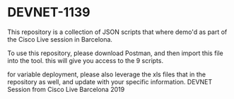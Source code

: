 # DEVNET-1139
This repository is a collection of JSON scripts that where demo'd as part of the Cisco Live session in Barcelona. 

To use this repository, please download Postman, and then import this file into the tool. this will give you access to the 9 scripts.

for variable deployment, please also leverage the xls files that in the repository as well, and update with your specific information.
DEVNET Session from Cisco Live Barcelona 2019
